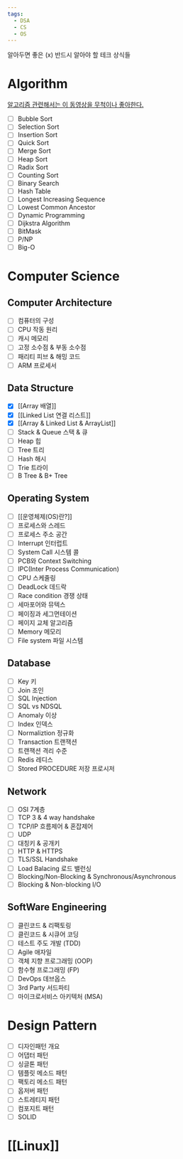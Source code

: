 ```yaml
---
tags:
  - DSA
  - CS
  - OS
---
```

알아두면 좋은 (x)
반드시 알아야 할 테크 상식들

# Algorithm

[알고리즘 관련해서는 이 동영상을 무척이나 좋아한다.](https://www.youtube.com/watch?v=kPRA0W1kECg)

- [ ] Bubble Sort
- [ ] Selection Sort
- [ ] Insertion Sort
- [ ] Quick Sort
- [ ] Merge Sort
- [ ] Heap Sort
- [ ] Radix Sort
- [ ] Counting Sort
- [ ] Binary Search
- [ ] Hash Table
- [ ] Longest Increasing Sequence
- [ ] Lowest Common Ancestor
- [ ] Dynamic Programming
- [ ] Dijkstra Algorithm
- [ ] BitMask
- [ ] P/NP
- [ ] Big-O

# Computer Science

## Computer Architecture

- [ ] 컴퓨터의 구성
- [ ] CPU 작동 원리
- [ ] 캐시 메모리
- [ ] 고정 소수점 & 부동 소수점
- [ ] 패리티 피브 & 해밍 코드
- [ ] ARM 프로세서

## Data Structure

- [x] [[Array 배열]]
- [x] [[Linked List 연결 리스트]]
- [x] [[Array & Linked List & ArrayList]]
- [ ] Stack & Queue 스택 & 큐
- [ ] Heap 힙
- [ ] Tree 트리
- [ ] Hash 해시
- [ ] Trie 트라이
- [ ] B Tree & B+ Tree

## Operating System

- [ ] [[운영체제(OS)란?]]
- [ ] 프로세스와 스레드
- [ ] 프로세스 주소 공간
- [ ] Interrupt 인터럽트
- [ ] System Call 시스템 콜
- [ ] PCB와 Context Switching
- [ ] IPC(Inter Process Communication)
- [ ] CPU 스케줄링
- [ ] DeadLock 데드락
- [ ] Race condition 경쟁 상태
- [ ] 세마포어와 뮤텍스
- [ ] 페이징과 세그먼테이션
- [ ] 페이지 교체 알고리즘
- [ ] Memory 메모리
- [ ] File system 파일 시스템

## Database

- [ ] Key 키
- [ ] Join 조인
- [ ] SQL Injection
- [ ] SQL vs NDSQL
- [ ] Anomaly 이상
- [ ] Index 인덱스
- [ ] Normaliztion 정규화
- [ ] Transaction 트랜잭션
- [ ] 트랜잭션 격리 수준
- [ ] Redis 레디스
- [ ] Stored PROCEDURE 저장 프로시저

## Network

- [ ] OSI 7계층
- [ ] TCP 3 & 4 way handshake
- [ ] TCP/IP 흐름제어 & 혼잡제어
- [ ] UDP
- [ ] 대칭키 & 공개키
- [ ] HTTP & HTTPS
- [ ] TLS/SSL Handshake
- [ ] Load Balacing 로드 밸런싱
- [ ] Blocking/Non-Blocking & Synchronous/Asynchronous
- [ ] Blocking & Non-blocking I/O

## SoftWare Engineering

- [ ] 클린코드 & 리팩토링
- [ ] 클린코드 & 시큐어 코딩
- [ ] 테스트 주도 개발 (TDD)
- [ ] Agile 애자일
- [ ] 객체 지향 프로그래밍 (OOP)
- [ ] 함수형 프로그래밍 (FP)
- [ ] DevOps 데브옵스
- [ ] 3rd Party 서드파티
- [ ] 마이크로서비스 아키텍처 (MSA)

# Design Pattern

- [ ] 디자인패턴 개요
- [ ] 어댑터 패턴
- [ ] 싱글톤 패턴
- [ ] 템플릿 메소드 패턴
- [ ] 팩토리 메소드 패턴
- [ ] 옵저버 패턴
- [ ] 스트레티지 패턴
- [ ] 컴포지트 패턴
- [ ] SOLID

# [[Linux]] 

